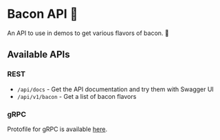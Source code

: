 # Bacon API 🥓
An API to use in demos to get various flavors of bacon. 🥓

## Available APIs

### REST

- `/api/docs` - Get the API documentation and try them with Swagger UI
- `/api/v1/bacon` - Get a list of bacon flavors

### gRPC

Protofile for gRPC is available [here](https://github.com/tomkerkhove/bacon-api/blob/main/src/Bacon.gRPC.Service/Protos/bacon.proto).

